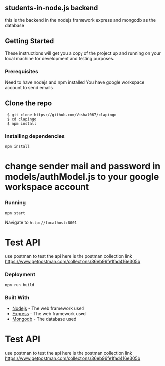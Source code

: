 ## students-in-node.js backend
this is the backend in the nodejs framework express and mongodb as the database

## Getting Started
These instructions will get you a copy of the project up and running on your local machine for development and testing purposes.
### Prerequisites
Need to have nodejs and npm installed
You have google workspace account to send emails

## Clone the repo
```
 $ git clone https://github.com/Vishal067/clapingo
 $ cd clapingo
 $ npm install
```


### Installing dependencies
```
npm install
```
# change sender mail and password in models/authModel.js to your google workspace account

### Running
```
npm start
```
Navigate to `http://localhost:8001`

# Test API
use postman to test the api
here is the postman collection link
https://www.getpostman.com/collections/36eb96fe1fad416e305b

### Deployment
```
npm run build
```
### Built With
* [Nodejs](https://nodejs.org/en/) - The web framework used
* [Express](https://expressjs.com/) - The web framework used
* [Mongodb](https://www.mongodb.com/) - The database used


# Test API
use postman to test the api
here is the postman collection link
https://www.getpostman.com/collections/36eb96fe1fad416e305b



